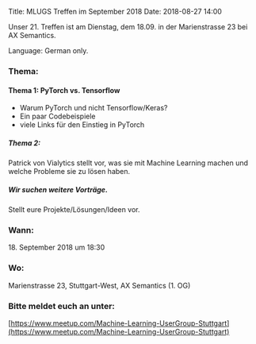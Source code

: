 Title: MLUGS Treffen im September 2018
Date: 2018-08-27 14:00

Unser 21. Treffen ist am Dienstag, dem 18.09. in der Marienstrasse 23 bei AX Semantics.

Language: German only.

### Thema:

#### Thema 1: PyTorch vs. Tensorflow

- Warum PyTorch und nicht Tensorflow/Keras?
- Ein paar Codebeispiele
- viele Links für den Einstieg in PyTorch

##### Thema 2:

Patrick von Vialytics stellt vor, was sie mit Machine Learning machen und welche Probleme sie zu lösen haben.


##### Wir suchen weitere Vorträge.

Stellt eure Projekte/Lösungen/Ideen vor.


### Wann:

<p>18. September 2018 um 18:30</p>  

### Wo:

Marienstrasse 23, Stuttgart-West, AX Semantics (1. OG)

### Bitte meldet euch an unter:
[https://www.meetup.com/Machine-Learning-UserGroup-Stuttgart](https://www.meetup.com/Machine-Learning-UserGroup-Stuttgart)
